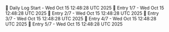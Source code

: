 📅 Daily Log Start - Wed Oct 15 12:48:28 UTC 2025
📌 Entry 1/7 - Wed Oct 15 12:48:28 UTC 2025
📌 Entry 2/7 - Wed Oct 15 12:48:28 UTC 2025
📌 Entry 3/7 - Wed Oct 15 12:48:28 UTC 2025
📌 Entry 4/7 - Wed Oct 15 12:48:28 UTC 2025
📌 Entry 5/7 - Wed Oct 15 12:48:28 UTC 2025
